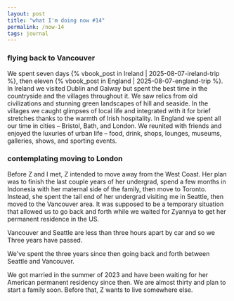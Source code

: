 ```yaml
---
layout: post
title: "what I'm doing now #14"
permalink: /now-14
tags: journal
---
```


<!--more-->

### flying back to Vancouver

We spent seven days {% vbook_post in Ireland | 2025-08-07-ireland-trip %}, then eleven {% vbook_post in England | 2025-08-07-england-trip %}.
In Ireland we visited Dublin and Galway but spent the best time in the countryside and the villages throughout it.
We saw relics from old civilizations and stunning green landscapes of hill and seaside.
In the villages we caught glimpses of local life and integrated with it for brief stretches thanks to the warmth of Irish hospitality.
In England we spent all our time in cities – Bristol, Bath, and London.
We reunited with friends and enjoyed the luxuries of urban life – food, drink, shops, lounges, museums, galleries, shows, and sporting events.

### contemplating moving to London

Before Z and I met, Z intended to move away from the West Coast.
Her plan was to finish the last couple years of her undergrad, spend a few months in Indonesia with her maternal side of the family, then move to Toronto.
Instead, she spent the tail end of her undergrad visiting me in Seattle, then moved to the Vancouver area.
It was supposed to be a temporary situation that allowed us to go back and forth while we waited for Zyannya to get her permanent residence in the US.

Vancouver and Seattle are less than three hours apart by car and so we
Three years have passed.

We've spent the three years since then going back and forth between Seattle and Vancouver.

We got married in the summer of 2023 and have been waiting for her American permanent residency since then.
We are almost thirty and plan to start a family soon.
Before that, Z wants to live somewhere else.